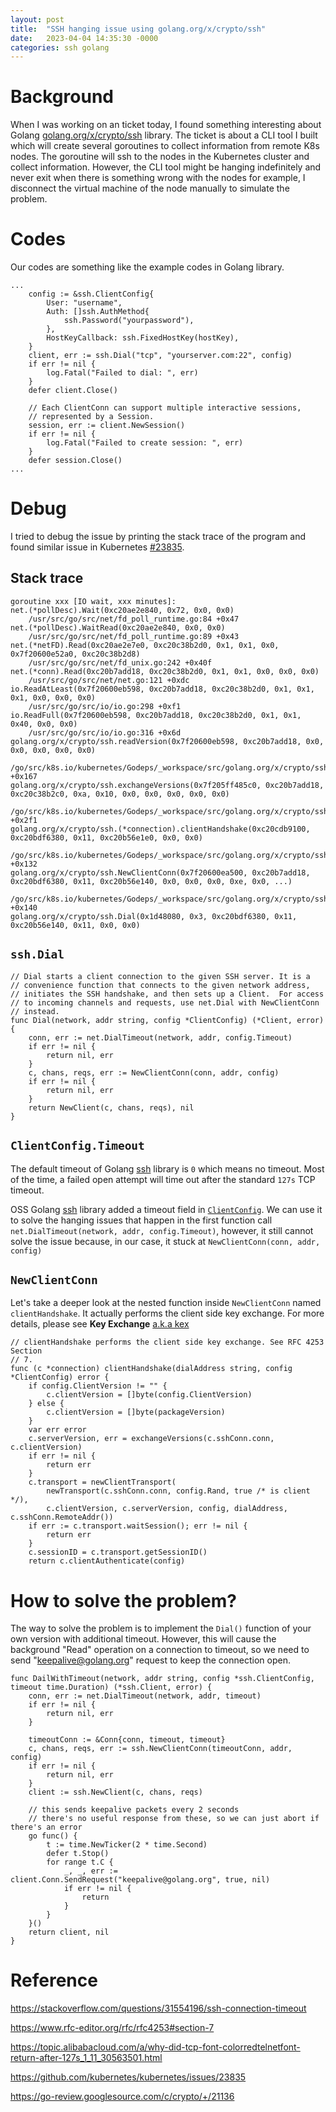 ```yaml
---
layout: post
title:  "SSH hanging issue using golang.org/x/crypto/ssh"
date:   2023-04-04 14:35:30 -0000
categories: ssh golang
---
```


# Background

When I was working on an ticket today, I found something interesting about Golang [golang.org/x/crypto/ssh][ssh] library. The ticket is about a CLI tool I built which will create several goroutines to collect information from remote K8s nodes. The goroutine will ssh to the nodes in the Kubernetes cluster and collect information. However, the CLI tool might be hanging indefinitely and never exit when there is something wrong with the nodes for example, I disconnect the virtual machine of the node manually to simulate the problem.

# Codes

Our codes are something like the example codes in Golang library.

```
...
	config := &ssh.ClientConfig{
		User: "username",
		Auth: []ssh.AuthMethod{
			ssh.Password("yourpassword"),
		},
		HostKeyCallback: ssh.FixedHostKey(hostKey),
	}
	client, err := ssh.Dial("tcp", "yourserver.com:22", config)
	if err != nil {
		log.Fatal("Failed to dial: ", err)
	}
	defer client.Close()

	// Each ClientConn can support multiple interactive sessions,
	// represented by a Session.
	session, err := client.NewSession()
	if err != nil {
		log.Fatal("Failed to create session: ", err)
	}
	defer session.Close()
...
```

# Debug

I tried to debug the issue by printing the stack trace of the program and found similar issue in Kubernetes [#23835][23835].

## Stack trace

```
goroutine xxx [IO wait, xxx minutes]:
net.(*pollDesc).Wait(0xc20ae2e840, 0x72, 0x0, 0x0)
    /usr/src/go/src/net/fd_poll_runtime.go:84 +0x47
net.(*pollDesc).WaitRead(0xc20ae2e840, 0x0, 0x0)
    /usr/src/go/src/net/fd_poll_runtime.go:89 +0x43
net.(*netFD).Read(0xc20ae2e7e0, 0xc20c38b2d0, 0x1, 0x1, 0x0, 0x7f20600e52a0, 0xc20c38b2d8)
    /usr/src/go/src/net/fd_unix.go:242 +0x40f
net.(*conn).Read(0xc20b7add18, 0xc20c38b2d0, 0x1, 0x1, 0x0, 0x0, 0x0)
    /usr/src/go/src/net/net.go:121 +0xdc
io.ReadAtLeast(0x7f20600eb598, 0xc20b7add18, 0xc20c38b2d0, 0x1, 0x1, 0x1, 0x0, 0x0, 0x0)
    /usr/src/go/src/io/io.go:298 +0xf1
io.ReadFull(0x7f20600eb598, 0xc20b7add18, 0xc20c38b2d0, 0x1, 0x1, 0x40, 0x0, 0x0)
    /usr/src/go/src/io/io.go:316 +0x6d
golang.org/x/crypto/ssh.readVersion(0x7f20600eb598, 0xc20b7add18, 0x0, 0x0, 0x0, 0x0, 0x0)
    /go/src/k8s.io/kubernetes/Godeps/_workspace/src/golang.org/x/crypto/ssh/transport.go:303 +0x167
golang.org/x/crypto/ssh.exchangeVersions(0x7f205ff485c0, 0xc20b7add18, 0xc20c38b2c0, 0xa, 0x10, 0x0, 0x0, 0x0, 0x0, 0x0)
    /go/src/k8s.io/kubernetes/Godeps/_workspace/src/golang.org/x/crypto/ssh/transport.go:287 +0x2f1
golang.org/x/crypto/ssh.(*connection).clientHandshake(0xc20cdb9100, 0xc20bdf6380, 0x11, 0xc20b56e1e0, 0x0, 0x0)
    /go/src/k8s.io/kubernetes/Godeps/_workspace/src/golang.org/x/crypto/ssh/client.go:91 +0x132
golang.org/x/crypto/ssh.NewClientConn(0x7f20600ea500, 0xc20b7add18, 0xc20bdf6380, 0x11, 0xc20b56e140, 0x0, 0x0, 0x0, 0xe, 0x0, ...)
    /go/src/k8s.io/kubernetes/Godeps/_workspace/src/golang.org/x/crypto/ssh/client.go:74 +0x140
golang.org/x/crypto/ssh.Dial(0x1d48080, 0x3, 0xc20bdf6380, 0x11, 0xc20b56e140, 0x11, 0x0, 0x0)
```

## `ssh.Dial`

```
// Dial starts a client connection to the given SSH server. It is a
// convenience function that connects to the given network address,
// initiates the SSH handshake, and then sets up a Client.  For access
// to incoming channels and requests, use net.Dial with NewClientConn
// instead.
func Dial(network, addr string, config *ClientConfig) (*Client, error) {
	conn, err := net.DialTimeout(network, addr, config.Timeout)
	if err != nil {
		return nil, err
	}
	c, chans, reqs, err := NewClientConn(conn, addr, config)
	if err != nil {
		return nil, err
	}
	return NewClient(c, chans, reqs), nil
}
```

## `ClientConfig.Timeout`

The default timeout of Golang [ssh][ssh] library is `0` which means no timeout. Most of the time, a failed open attempt will time out after the standard `127s` TCP timeout.

OSS Golang [ssh][ssh] library added a timeout field in [`ClientConfig`][clientconfig]. We can use it to solve the hanging issues that happen in the first function call `net.DialTimeout(network, addr, config.Timeout)`, however, it still cannot solve the issue because, in our case, it stuck at `NewClientConn(conn, addr, config)`

## `NewClientConn`

Let's take a deeper look at the nested function inside `NewClientConn` named `clientHandshake`. It actually performs the client side key exchange. For more details, please see **Key Exchange** [a.k.a kex][kex]

```
// clientHandshake performs the client side key exchange. See RFC 4253 Section
// 7.
func (c *connection) clientHandshake(dialAddress string, config *ClientConfig) error {
	if config.ClientVersion != "" {
		c.clientVersion = []byte(config.ClientVersion)
	} else {
		c.clientVersion = []byte(packageVersion)
	}
	var err error
	c.serverVersion, err = exchangeVersions(c.sshConn.conn, c.clientVersion)
	if err != nil {
		return err
	}
	c.transport = newClientTransport(
		newTransport(c.sshConn.conn, config.Rand, true /* is client */),
		c.clientVersion, c.serverVersion, config, dialAddress, c.sshConn.RemoteAddr())
	if err := c.transport.waitSession(); err != nil {
		return err
	}
	c.sessionID = c.transport.getSessionID()
	return c.clientAuthenticate(config)
```

#  How to solve the problem?

The way to solve the problem is to implement the `Dial()` function of your own version with additional timeout. However, this will cause the background "Read" operation on a connection to timeout, so we need to send "keepalive@golang.org" request to keep the connection open.

```
func DailWithTimeout(network, addr string, config *ssh.ClientConfig, timeout time.Duration) (*ssh.Client, error) {
    conn, err := net.DialTimeout(network, addr, timeout)
    if err != nil {
        return nil, err
    }

    timeoutConn := &Conn{conn, timeout, timeout}
    c, chans, reqs, err := ssh.NewClientConn(timeoutConn, addr, config)
    if err != nil {
        return nil, err
    }
    client := ssh.NewClient(c, chans, reqs)

    // this sends keepalive packets every 2 seconds
    // there's no useful response from these, so we can just abort if there's an error
    go func() {
        t := time.NewTicker(2 * time.Second)
        defer t.Stop()
        for range t.C {
            _, _, err := client.Conn.SendRequest("keepalive@golang.org", true, nil)
            if err != nil {
                return
            }
        }
    }()
    return client, nil
}
```

[ssh]: (https://pkg.go.dev/golang.org/x/crypto/ssh)
[23835]: https://github.com/kubernetes/kubernetes/issues/23835
[clientconfig]: https://go-review.googlesource.com/c/crypto/+/21136
[kex]: (https://www.rfc-editor.org/rfc/rfc4253#section-7)
# Reference

https://stackoverflow.com/questions/31554196/ssh-connection-timeout

https://www.rfc-editor.org/rfc/rfc4253#section-7

https://topic.alibabacloud.com/a/why-did-tcp-font-colorredtelnetfont-return-after-127s_1_11_30563501.html

https://github.com/kubernetes/kubernetes/issues/23835

https://go-review.googlesource.com/c/crypto/+/21136
